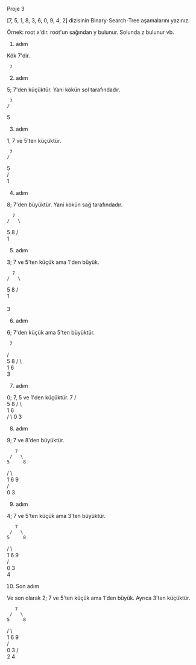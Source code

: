 Proje 3

[7, 5, 1, 8, 3, 6, 0, 9, 4, 2] dizisinin Binary-Search-Tree aşamalarını yazınız.

Örnek: root x'dir. root'un sağından y bulunur. Solunda z bulunur vb.

1. adım

Kök 7'dir.

     7

2. adım

5; 7'den küçüktür. Yani kökün sol tarafındadır.

     7
    /   
   5     

3. adım

1, 7 ve 5'ten küçüktür.

     7
    /   
   5     
  /      
 1        

4. adım

8; 7'den büyüktür. Yani kökün sağ tarafındadır.

      7
    /   \
   5     8
  /      
 1    

5. adım

3; 7 ve 5'ten küçük ama 1'den büyük.

      7
    /   \
   5     8
  /      
 1  
  \
   3

6. adım

6; 7'den küçük ama 5'ten büyüktür.

     7
   /   \
  5     8
 /  \    
1    6
  \
   3

7. adım

0; 7, 5 ve 1'den küçüktür.
       7
     /   \
    5     8
   / \     
  1   6       
 /  \ 
0    3

8. adım

9; 7 ve 8'den büyüktür.

       7
     /   \
    5     8
   / \     \
  1   6     9  
 /  \
0    3

9. adım

4; 7 ve 5'ten küçük ama 3'ten büyüktür.

       7
     /   \
    5     8
   / \     \
  1   6     9  
 /  \
0    3
      \
       4

10. Son adım

Ve son olarak 2; 7 ve 5'ten küçük ama 1'den büyük. Ayrıca 3'ten küçüktür.

       7
     /   \
    5     8
   / \     \
  1   6     9  
 /  \
0    3
    /  \
    2   4